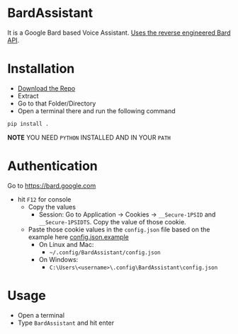 # BardAssistant

It is a Google Bard based Voice Assistant. [Uses the reverse engineered Bard API](https://github.com/acheong08/Bard).

# Installation

- [Download the Repo](https://github.com/DemonKingSwarn/BardAssistant/archive/refs/heads/master.zip)
- Extract
- Go to that Folder/Directory
- Open a terminal there and run the following command

```sh
pip install .
```
**NOTE** YOU NEED `PYTHON` INSTALLED AND IN YOUR `PATH`

# Authentication

Go to https://bard.google.com

- hit `F12` for console
    - Copy the values
        - Session: Go to Application -> Cookies -> `__Secure-1PSID` and `__Secure-1PSIDTS`. Copy the value of those cookie.
    - Paste those cookie values in the `config.json` file based on the example here [config.json.example](https://github.com/DemonKingSwarn/BardAssistant/raw/master/config.json.example)
        - On Linux and Mac:
            - `~/.config/BardAssistant/config.json`
        - On Windows:
            - `C:\Users\<username>\.config\BardAssistant\config.json`

# Usage

- Open a terminal
- Type `BardAssistant` and hit enter
